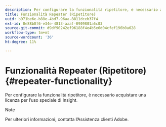 ```yaml
---
description: Per configurare la funzionalità ripetitore, è necessario acquistare una licenza per l’uso speciale di Insight.
title: Funzionalità Repeater (Ripetitore)
uuid: b971be6e-b88e-4bd7-96aa-8811dceb37f4
exl-id: 0e88b8f6-e34e-4813-aaaf-0909801a6c03
source-git-commit: d9df90242ef96188f4e4b5e6d04cfef196b0a628
workflow-type: tm+mt
source-wordcount: '36'
ht-degree: 11%

---
```


# Funzionalità Repeater (Ripetitore){#repeater-functionality}

Per configurare la funzionalità ripetitore, è necessario acquistare una licenza per l’uso speciale di Insight.

>[!NOTE]
>
>Per ulteriori informazioni, contatta l’Assistenza clienti Adobe.

